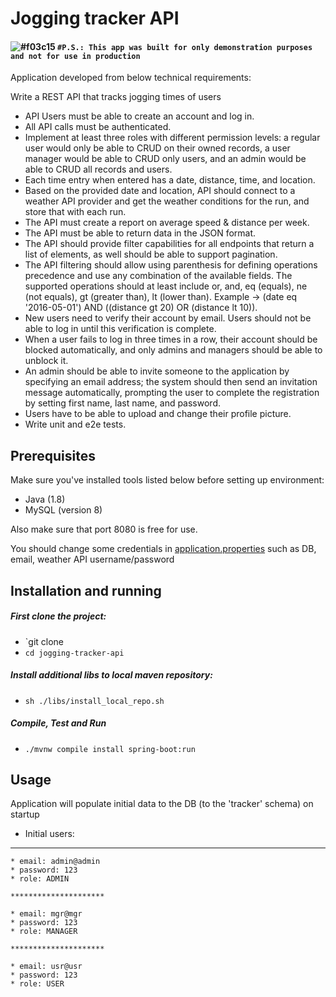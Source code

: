 # Jogging tracker API
#### ![#f03c15](https://via.placeholder.com/15/f03c15/000000?text=+) `#P.S.: This app was built for only demonstration purposes and not for use in production`


Application developed from below technical requirements:

Write a REST API that tracks jogging times of users
* API Users must be able to create an account and log in.
* All API calls must be authenticated.
* Implement at least three roles with different permission levels: a regular user would only be able to CRUD on their owned records, a user manager would be able to CRUD only users, and an admin would be able to CRUD all records and users.
* Each time entry when entered has a date, distance, time, and location.
* Based on the provided date and location, API should connect to a weather API provider and get the weather conditions for the run, and store that with each run.
* The API must create a report on average speed & distance per week.
* The API must be able to return data in the JSON format.
* The API should provide filter capabilities for all endpoints that return a list of elements, as well should be able to support pagination.
* The API filtering should allow using parenthesis for defining operations precedence and use any combination of the available fields. The supported operations should at least include or, and, eq (equals), ne (not equals), gt (greater than), lt (lower than).
    Example -> (date eq '2016-05-01') AND ((distance gt 20) OR (distance lt 10)).
* New users need to verify their account by email. Users should not be able to log in until this verification is complete.
* When a user fails to log in three times in a row, their account should be blocked automatically, and only admins and managers should be able to unblock it.
* An admin should be able to invite someone to the application by specifying an email address; the system should then send an invitation message automatically, prompting the user to complete the registration by setting first name, last name, and password.
* Users have to be able to upload and change their profile picture.
* Write unit and e2e tests.

## Prerequisites
Make sure you've installed tools listed below before setting up environment:

* Java (1.8)
* MySQL (version 8)

Also make sure that port 8080 is free for use.

You should change some credentials in [application.properties](src/main/resources/application.properties) such as DB, email, weather API username/password

## Installation and running
##### First clone the project:
* `git clone <REPO-URL>
* `cd jogging-tracker-api`
##### Install additional libs to local maven repository:
* `sh ./libs/install_local_repo.sh`
##### Compile, Test and Run
* `./mvnw compile install spring-boot:run`

## Usage

Application will populate initial data to the DB (to the 'tracker' schema) on startup

* Initial users:
---
    * email: admin@admin
    * password: 123
    * role: ADMIN
    
    *********************
    
    * email: mgr@mgr
    * password: 123
    * role: MANAGER
    
    *********************
    
    * email: usr@usr
    * password: 123
    * role: USER
    

